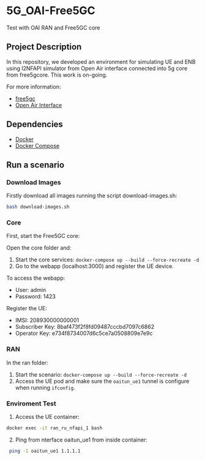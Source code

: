 # 5G_OAI-Free5GC
Test with OAI RAN and Free5GC core

## Project Description

In this repository, we developed an environment for simulating UE and ENB using l2NFAPI simulator from Open Air interface connected into 5g core from free5gcore. This work is on-going.

For more information:
* [free5gc](https://www.free5gc.org/)
* [Open Air Interface](https://www.openairinterface.org/)

## Dependencies

* [Docker](https://docs.docker.com/install/)
* [Docker Compose](https://docs.docker.com/compose/install/)

## Run a scenario

### Download Images

Firstly download all images running the script download-images.sh:

```sh
bash download-images.sh
```

### Core

First, start the Free5GC core:

Open the core folder and:

1. Start the core services: `docker-compose up --build --force-recreate -d`
2. Go to the webapp (localhost:3000) and register the UE device.

To access the webapp:

* User: admin
* Password: 1423

Register the UE:

* IMSI: 208930000000001
* Subscriber Key: 8baf473f2f8fd09487cccbd7097c6862
* Operator Key: e734f8734007d6c5ce7a0508809e7e9c

### RAN

In the ran folder:

1. Start the scenario: `docker-compose up --build --force-recreate -d`
2. Access the UE pod and make sure the `oaitun_ue1` tunnel is configure when running `ifconfig`.

### Enviroment Test

1. Access the UE container:
```sh
docker exec -it ran_ru_nfapi_1 bash
```

2. Ping from nterface oaitun_ue1 from inside container:
```sh
 ping -I oaitun_ue1 1.1.1.1
 ```




